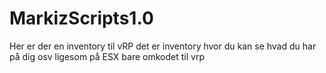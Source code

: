 # MarkizScripts1.0
Her er der en inventory til vRP det er inventory hvor du kan se hvad du har på dig osv ligesom på ESX bare omkodet til vrp
